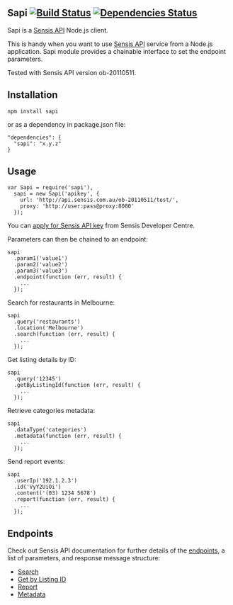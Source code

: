 Sapi [![Build Status](https://secure.travis-ci.org/cliffano/sapi.png?branch=master)](http://travis-ci.org/cliffano/sapi) [![Dependencies Status](https://david-dm.org/cliffano/sapi.png)](http://david-dm.org/cliffano/sapi)
-----------

Sapi is a [Sensis API](http://developers.sensis.com.au/about) Node.js client.

This is handy when you want to use [Sensis API](http://developers.sensis.com.au/about) service from a Node.js application. Sapi module provides a chainable interface to set the endpoint parameters.

Tested with Sensis API version ob-20110511.

Installation
------------

    npm install sapi

or as a dependency in package.json file:

    "dependencies": {
      "sapi": "x.y.z"
    }

Usage
-----

    var Sapi = require('sapi'),
      sapi = new Sapi('apikey', {
        url: 'http://api.sensis.com.au/ob-20110511/test/',
        proxy: 'http://user:pass@proxy:8080'
      });

You can [apply for Sensis API key](http://developers.sensis.com.au/docs/getting_started/Apply_for_an_API_key) from Sensis Developer Centre.

Parameters can then be chained to an endpoint:

    sapi
      .param1('value1')
      .param2('value2')
      .param3('value3')
      .endpoint(function (err, result) {
        ...
      });

Search for restaurants in Melbourne:

    sapi
      .query('restaurants')
      .location('Melbourne')
      .search(function (err, result) {
        ...
      });

Get listing details by ID:

    sapi
      .query('12345')
      .getByListingId(function (err, result) {
        ...
      });

Retrieve categories metadata:

    sapi
      .dataType('categories')
      .metadata(function (err, result) {
        ...
      });

Send report events:

    sapi
      .userIp('192.1.2.3')
      .id('VyY2UiOi')
      .content('(03) 1234 5678')
      .report(function (err, result) {
        ...
      });

Endpoints
---------

Check out Sensis API documentation for further details of the [endpoints](http://developers.sensis.com.au/docs/using_endpoints), a list of parameters, and response message structure:

* [Search](http://developers.sensis.com.au/docs/endpoint_reference/Search)
* [Get by Listing ID](http://developers.sensis.com.au/docs/endpoint_reference/Get_by_Listing_ID)
* [Report](http://developers.sensis.com.au/docs/endpoint_reference/Report)
* [Metadata](http://developers.sensis.com.au/docs/endpoint_reference/Metadata)

